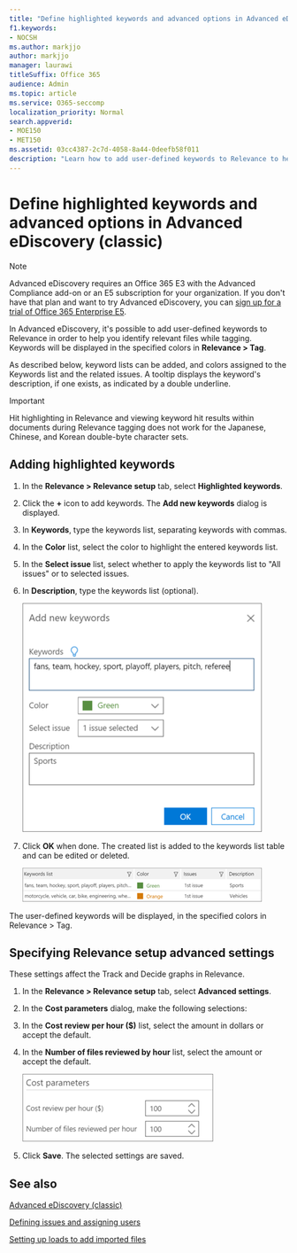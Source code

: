 ```yaml
---
title: "Define highlighted keywords and advanced options in Advanced eDiscovery"
f1.keywords:
- NOCSH
ms.author: markjjo
author: markjjo
manager: laurawi
titleSuffix: Office 365
audience: Admin
ms.topic: article
ms.service: O365-seccomp
localization_priority: Normal
search.appverid: 
- MOE150
- MET150
ms.assetid: 03cc4387-2c7d-4058-8a44-0deefb58f011
description: "Learn how to add user-defined keywords to Relevance to help identify relevant files while tagging in Advanced eDiscovery and to specify cost parameters."
---
```


# Define highlighted keywords and advanced options in Advanced eDiscovery (classic)

> [!NOTE]
> Advanced eDiscovery requires an Office 365 E3 with the Advanced Compliance add-on or an E5 subscription for your organization. If you don't have that plan and want to try Advanced eDiscovery, you can [sign up for a trial of Office 365 Enterprise E5](https://go.microsoft.com/fwlink/p/?LinkID=698279). 
  
In Advanced eDiscovery, it's possible to add user-defined keywords to Relevance in order to help you identify relevant files while tagging. Keywords will be displayed in the specified colors in **Relevance \> Tag**. 
  
As described below, keyword lists can be added, and colors assigned to the Keywords list and the related issues. A tooltip displays the keyword's description, if one exists, as indicated by a double underline.
  
> [!IMPORTANT]
> Hit highlighting in Relevance and viewing keyword hit results within documents during Relevance tagging does not work for the Japanese, Chinese, and Korean double-byte character sets. 
  
## Adding highlighted keywords

1. In the **Relevance \> Relevance setup** tab, select **Highlighted keywords**.
    
2. Click the **+** icon to add keywords. The **Add new keywords** dialog is displayed. 
    
3. In **Keywords**, type the keywords list, separating keywords with commas. 
    
4. In the **Color** list, select the color to highlight the entered keywords list. 
    
5. In the **Select issue** list, select whether to apply the keywords list to "All issues" or to selected issues. 
    
6. In **Description**, type the keywords list (optional).
    
    ![Add new keywords](../media/1683a71f-0875-48fc-b4ef-01f3b0e8e8e9.png)
  
7. Click **OK** when done. The created list is added to the keywords list table and can be edited or deleted. 
    
    ![Relevance Setup Keywords list](../media/a05d5ec0-8bde-470d-97e2-456b169281d6.png)
  
The user-defined keywords will be displayed, in the specified colors in Relevance \> Tag. 
  
## Specifying Relevance setup advanced settings

These settings affect the Track and Decide graphs in Relevance.
  
1. In the **Relevance \> Relevance setup** tab, select **Advanced settings**.
    
2. In the **Cost parameters** dialog, make the following selections: 
    
1. In the **Cost review per hour ($)** list, select the amount in dollars or accept the default. 
    
2. In the **Number of files reviewed by hour** list, select the amount or accept the default. 
    
    ![Relevance setup cost parameters](../media/bab7b5b7-6297-4e7c-b0a6-ba5aa8b21787.png)
  
3. Click **Save**. The selected settings are saved.
    
## See also

[Advanced eDiscovery (classic)](office-365-advanced-ediscovery.md)
  
[Defining issues and assigning users](define-issues-and-assign-users.md)
  
[Setting up loads to add imported files](set-up-loads-to-add-imported-files.md)

